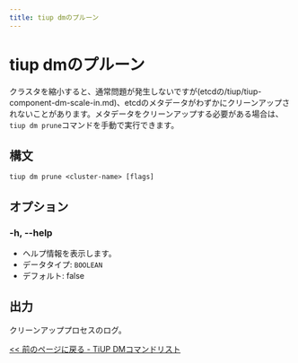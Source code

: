 ```yaml
---
title: tiup dmのプルーン
---
```


# tiup dmのプルーン

クラスタを縮小すると、通常問題が発生しないですが(etcdの/tiup/tiup-component-dm-scale-in.md)、etcdのメタデータがわずかにクリーンアップされないことがあります。メタデータをクリーンアップする必要がある場合は、`tiup dm prune`コマンドを手動で実行できます。

## 構文

```shell
tiup dm prune <cluster-name> [flags]
```

## オプション

### -h, --help

- ヘルプ情報を表示します。
- データタイプ: `BOOLEAN`
- デフォルト: false

## 出力

クリーンアッププロセスのログ。

[<< 前のページに戻る - TiUP DMコマンドリスト](/tiup/tiup-component-dm.md#command-list)